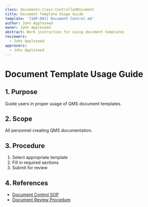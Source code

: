 ```yaml
---
class: documents:class:ControlledDocument
title: Document Template Usage Guide
template: '[SOP-001] Document Control.md'
author: John Appleseed
owner: John Appleseed
abstract: Work instruction for using document templates
reviewers:
  - John Appleseed
approvers:
  - John Appleseed
---
```

# Document Template Usage Guide

## 1. Purpose
Guide users in proper usage of QMS document templates.

## 2. Scope
All personnel creating QMS documentation.

## 3. Procedure
1. Select appropriate template
2. Fill in required sections
3. Submit for review

## 4. References
- [Document Control SOP](./[SOP-001]%20Document%20Control.md)
- [Document Review Procedure](./[SOP-001]%20Document%20Control/[SOP-002]%20Document%20Review.md)
